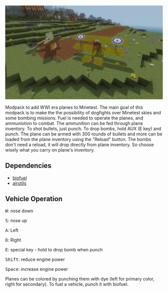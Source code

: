 [![ww1_planes](https://raw.githubusercontent.com/APercy/ww1_planes/main/screenshot.jpg)](https://github.com/APercy/ww1_planes)

Modpack to add WWI era planes to Minetest. The main goal of this modpack is to make the the possibility of dogfights over
Minetest skies and some bombing missions.
Fuel is needed to operate the planes, and ammuniotion to combat. The ammunition can be fed through plane inventory.
To shot bullets, just punch. To drop bombs, hold AUX (E key) and punch. The plane can be armed with 300 rounds of bullets
and more can be loaded from the plane inventory using the "Reload" button. The bombs don't need a reload, it will drop
directly from plane inventory. So choose wisely what you carry on plane's inventory.

## Dependencies
- [biofuel](https://content.minetest.net/packages/Lokrates/biofuel/)
- [airutils](https://content.minetest.net/packages/apercy/airutils/)

## Vehicle Operation
<kbd>W</kbd>: nose down

<kbd>S</kbd>: nose up

<kbd>A</kbd>: Left

<kbd>D</kbd>: Right

<kbd>E</kbd>: special key - hold to drop bomb when punch

<kbd>Shift</kbd>: reduce engine power

<kbd>Space</kbd>: increase engine power

Planes can be colored by punching them with dye (left for primary color, right for secondary). To fuel a vehicle, punch it with biofuel.
